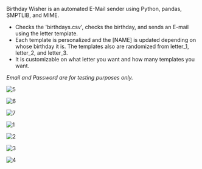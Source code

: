 Birthday Wisher is an automated E-Mail sender using Python, pandas, SMPTLIB, and MIME.  

- Checks the 'birthdays.csv', checks the birthday, and sends an E-mail using the letter template.
- Each template is personalized and the [NAME] is updated depending on whose birthday it is. The templates also are randomized from letter_1, letter_2, and letter_3.
- It is customizable on what letter you want and how many templates you want.
  
*Email and Password are for testing purposes only.*

![5](https://github.com/user-attachments/assets/40548f1d-114d-4bc6-a797-18bebad0e765)

![6](https://github.com/user-attachments/assets/1515ec7b-d2fb-45fd-af52-be7d8d78e551)

![7](https://github.com/user-attachments/assets/93081911-9296-422c-ba94-d4ae8cc4c5dd)

![1](https://github.com/user-attachments/assets/4403d45d-dffe-44ea-8ef4-7903e85c0794)

![2](https://github.com/user-attachments/assets/777b1658-fa14-4730-b591-47e114217b1a)

![3](https://github.com/user-attachments/assets/1d7460ad-7796-419f-af4f-39428e026189)

![4](https://github.com/user-attachments/assets/97c5ba6f-ee58-456f-9acc-f6daa948bd54)


